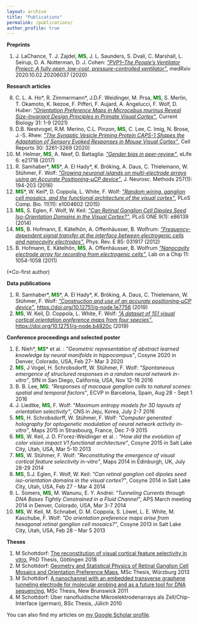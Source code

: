 ```yaml
---
layout: archive
title: "Publications"
permalink: /publications/
author_profile: true
---
```


**Preprints**
1. J. LaChance, T. J. Zajdel, <span style="color:green">**MS**</span>, J. L. Saunders, S. Dvali, C. Marshall, L. Seirup, D. A. Notterman, D. J. Cohen: [*"PVP1–The People’s Ventilator Project: A fully open, low-cost, pressure-controlled ventilator"*](https://www.medrxiv.org/content/10.1101/2020.10.02.20206037v1), medRxiv 2020.10.02.20206037 (2020)

**Research articles**

8. C. L. A. Ho\*, R. Zimmermann\*, J.D.F. Weidinger, M. Prsa, <span style="color:green">**MS**</span>, S. Merlin, T. Okamoto, K. Ikezoe, F. Pifferi, F. Aujard, A. Angelucci, F. Wolf, D. Huber: [*"Orientation Preference Maps in Microcebus murinus Reveal Size-Invariant Design Principles in Primate Visual Cortex"*](https://www.sciencedirect.com/science/article/pii/S0960982220317383), Current Biology 31: 1-9 (2021)
7. D.B. Nestvogel, R.M. Merino, C.L. Pinzon, <span style="color:green">**MS**</span>, C. Lee, C. Imig, N. Brose, J.-S. Rhee: [*"The Synaptic Vesicle Priming Protein CAPS-1 Shapes the Adaptation of Sensory Evoked Responses in Mouse Visual Cortex"*](https://www.sciencedirect.com/science/article/pii/S2211124720302060), Cell Reports 30: 3261-3269 (2020)
6. M. Helmer, <span style="color:green">**MS**</span>, A. Neef, D. Battaglia: [*"Gender bias in peer-review"*](https://elifesciences.org/articles/21718), eLife 6: e21718 (2017)
5. R. Samhaber\*, <span style="color:green">**MS**</span>\*, A. El Hady\*, K. Bröking, A. Daus, C. Thielemann, W. Stühmer, F. Wolf: [*"Growing neuronal islands on multi-electrode arrays using an Accurate Positioning-µCP device"*](https://www.sciencedirect.com/science/article/abs/pii/S0165027015003556), J. Neurosc. Methods 257(1): 194-203 (2016)
4. <span style="color:green">**MS**</span>\*, W. Keil\*, D. Coppola, L. White, F. Wolf: [*"Random wiring, ganglion cell mosaics, and the functional architecture of the visual cortex"*](https://journals.plos.org/ploscompbiol/article?id=10.1371/journal.pcbi.1004602), PLoS Comp. Bio. 11(11): e1004602 (2015)
3. <span style="color:green">**MS**</span>, S. Eglen, F. Wolf, W. Keil: [*"Can Retinal Ganglion Cell Dipoles Seed Iso-Orientation Domains in the Visual Cortex?"*](https://journals.plos.org/plosone/article?id=10.1371/journal.pone.0086139), PLoS ONE 9(1): e86139 (2014)
2. <span style="color:green">**MS**</span>, B. Hofmann, E. Kätelhön, A. Offenhäusser, B. Wolfrum: [*"Frequency-dependent signal transfer at the interface between electrogenic cells and nanocavity electrodes"*](https://journals.aps.org/pre/abstract/10.1103/PhysRevE.85.031917), Phys. Rev. E 85: 031917 (2012)
1. B. Hofmann, E. Kätelhön, <span style="color:green">**MS**</span>, A. Offenhäusser, B. Wolfrum [*"Nanocavity electrode array for recording from electrogenic cells"*](https://pubs.rsc.org/en/content/articlelanding/2011/lc/c0lc00582g/unauth#!divAbstract), Lab on a Chip 11: 1054-1058 (2011)

(*Co-first author)

**Data publications**

1. R. Samhaber\*, <span style="color:green">**MS**</span>\*, A. El Hady\*, K. Bröking, A. Daus, C. Thielemann, W. Stühmer, F. Wolf: [*"Construction and use of an accurate positioning-µCP device"*](https://gin.g-node.org/Manuel/Samhaber_Schottdorf_et_al_2016), https://doi.org/10.12751/g-node.1e7756 (2019)
1. <span style="color:green">**MS**</span>, W. Keil, D. Coppola, L. White, F. Wolf: [*"A dataset of 151 visual cortical orientation preference maps from four species"*](https://gin.g-node.org/Manuel/Schottdorf_Keil_et_al_2015), https://doi.org/10.12751/g-node.b4820c (2019)

**Conference proceedings and selected poster**

1. E. Nieh\*, <span style="color:green">**MS**</span>\* et al. : *"Geometric representation of abstract learned knowledge by neural manifolds in hippocampus"*, Cosyne 2020 in Denver, Colorado, USA, Feb 27- Mar 3 2020 
2. <span style="color:green">**MS**</span>, J Vogel, H. Schrobsdorff, W. Stühmer, F. Wolf: *"Spontaneous emergence of structured responses in a random neural network in-vitro"*, SfN in San Diego, California, USA, Nov 12-16 2016
3. B. B. Lee, <span style="color:green">**MS**</span>: *"Responses of macaque ganglion cells to natural scenes: spatial and temporal factors"*, ECVP in Barcelona, Spain, Aug 28 - Sept 1 2016
4. J. Liedtke, <span style="color:green">**MS**</span>, F. Wolf: *"Maximum entropy models for 3D layouts of orientation selectivity"*, CNS in Jeju, Korea, July 2-7 2016
5. <span style="color:green">**MS**</span>, H. Schrobsdorff, W. Stühmer, F. Wolf: *"Computer generated holography for optogenetic modulation of neural network activity in-vitro"*, Maps 2015 in Strasbourg, France, Dec 7-9 2015
6. <span style="color:green">**MS**</span>, W. Keil, J. D. Fl\'orez-Weidinger et al. : *"How did the evolution of color vision impact V1 functional architecture"*, Cosyne 2015 in Salt Lake City, Utah, USA, Mar 5-10 2013
7. <span style="color:green">**MS**</span>, W. Stühmer, F. Wolf: *"Reconstituting the emergence of visual cortical feature selectivity in-vitro"*, Maps 2014 in Edinburgh, UK, July 28-29 2014
8. <span style="color:green">**MS**</span>, S.J. Eglen, F. Wolf, W. Keil: *"Can retinal ganglion cell dipoles seed iso-orientation domains in the visual cortex?"*, Cosyne 2014 in Salt Lake City, Utah, USA, Feb 27 - Mar 4 2014
9. L. Somers, <span style="color:green">**MS**</span>, M. Wanunu, E. Y. Andrei: *"Tunneling Currents through DNA Bases Tightly Constrained in a Fluid Channel"*, APS March meeting 2014 in Denver, Colorado, USA,  Mar 3-7 2014
10. <span style="color:green">**MS**</span>, W. Keil, M. Schnabel, D. M. Coppola, S. Löwel, L. E. White, M. Kaschube, F. Wolf: *"Do orientation preference maps arise from hexagonal retinal ganglion cell mosaics?"*, Cosyne 2013 in Salt Lake City, Utah, USA, Feb 28 - Mar 5 2013

**Theses**

1. M Schottdorf: [The reconstitution of visual cortical feature selectivity in vitro](https://ediss.uni-goettingen.de/handle/11858/00-1735-0000-002E-E348-B?locale-attribute=en), PhD Thesis, Göttingen 2018
2. M Schottdorf: [Geometry and Statistical Physics of Retinal Ganglion Cell Mosaics and Orientation Preference Maps](../files/msc_gottingen.pdf), MSc Thesis, Würzburg 2013
3. M Schottdorf: [A nanochannel with an embedded transverse graphene tunneling electrode for molecular probing and as a future tool for DNA sequencing](https://rucore.libraries.rutgers.edu/rutgers-lib/36216/), MSc Thesis, New Brunswick 2011
4. M Schottdorf: Über nanofluidische Mikroelektrodenarrays als Zell/Chip-Interface (german), BSc Thesis, Jülich 2010

You can also find my articles on [my Google Scholar profile](https://scholar.google.de/citations?user=m2d7JVwAAAAJ).
